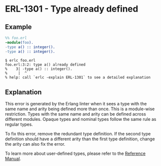 # ERL-1301 - Type already defined

## Example

```erlang
%% foo.erl
-module(foo).
-type a() :: integer().
-type a() :: integer().
```

```
$ erlc foo.erl
foo.erl:3:2: type a() already defined
%    3| -type a() :: integer().
%     |  ^
% help: call `erlc -explain ERL-1301` to see a detailed explanation
```

## Explanation

This error is generated by the Erlang linter when it sees a type with the
same name and arity being defined more than once. This is a module-wise
restriction. Types with the same name and arity can be defined across
different modules. Opaque types and nominal types follow the same rule as
regular types.

To fix this error, remove the redundant type definition. If the second
type definition should have a different arity than the first type definition,
change the arity can also fix the error.

To learn more about user-defined types, please refer to the [Reference Manual](`e:system:typespec#type-declarations-of-user-defined-types`).
